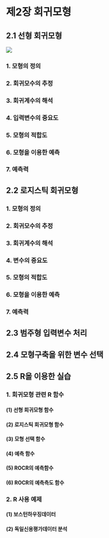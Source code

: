 # 제2장 회귀모형

## 2.1 선형 회귀모형

<img src="https://latex.codecogs.com/svg.latex?Y=f(X_{1},X_{2}"/>

### 1. 모형의 정의

### 2. 회귀모수의 추정

### 3. 회귀계수의 해석

### 4. 입력변수의 중요도

### 5. 모형의 적합도

### 6. 모형을 이용한 예측

### 7. 예측력

## 2.2 로지스틱 회귀모형

### 1. 모형의 정의

### 2. 회귀모수의 추정

### 3. 회귀계수의 해석

### 4. 변수의 중요도

### 5. 모형의 적합도

### 6. 모형을 이용한 예측

### 7. 예측력

## 2.3 범주형 입력변수 처리

## 2.4 모형구축을 위한 변수 선택

## 2.5 R을 이용한 실습

### 1. 회귀모형 관련 R 함수

#### (1) 선형 회귀모형 함수

#### (2) 로지스틱 회귀모형 함수

#### (3) 모형 선택 함수

#### (4) 예측 함수

#### (5) ROCR의 예측함수

#### (6) ROCR의 예측측도 함수

### 2. R 사용 예제

#### (1) 보스턴하우징데이터

#### (2) 독일신용평가데이터 분석
